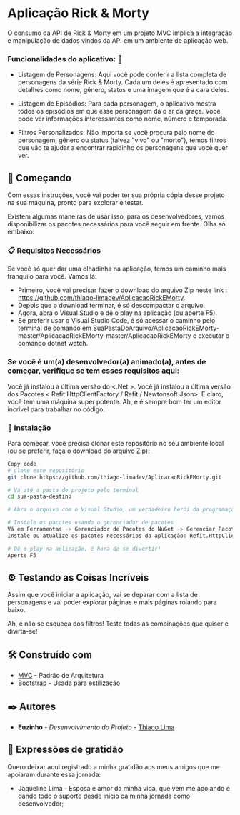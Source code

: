 # Aplicação Rick & Morty

O consumo da API de Rick & Morty em um projeto MVC implica a integração e manipulação de dados vindos da API em um ambiente de aplicação web.

### Funcionalidades do aplicativo: 📌

- Listagem de Personagens: Aqui você pode conferir a lista completa de personagens da série Rick & Morty. Cada um deles é apresentado com detalhes como nome, gênero, status e uma imagem que é a cara deles.

- Listagem de Episódios: Para cada personagem, o aplicativo mostra todos os episódios em que esse personagem dá o ar da graça. Você pode ver informações interessantes como nome, número e temporada.

- Filtros Personalizados: Não importa se você procura pelo nome do personagem, gênero ou status (talvez "vivo" ou "morto"), temos filtros que vão te ajudar a encontrar rapidinho os personagens que você quer ver.

## 🚀 Começando
Com essas instruções, você vai poder ter sua própria cópia desse projeto na sua máquina, pronto para explorar e testar.

Existem algumas maneiras de usar isso, para os desenvolvedores, vamos disponibilizar os pacotes necessários para você seguir em frente. Olha só embaixo:

### 📋 Requisitos Necessários
Se você só quer dar uma olhadinha na aplicação, temos um caminho mais tranquilo para você. Vamos lá:

- Primeiro, você vai precisar fazer o download do arquivo Zip neste link : https://github.com/thiago-limadev/AplicacaoRickEMorty.
- Depois que o download terminar, é só descompactar o arquivo.
- Agora, abra o Visual Studio e dê o play na aplicação (ou aperte F5).
- Se preferir usar o Visual Studio Code, é só acessar o caminho pelo terminal de comando em SuaPastaDoArquivo/AplicacaoRickEMorty-master/AplicacaoRickEMorty-master/AplicacaoRickEMorty e executar o comando dotnet watch.

### Se você é um(a) desenvolvedor(a) animado(a), antes de começar, verifique se tem esses requisitos aqui:

Você já instalou a última versão do <.Net >.
Você já instalou a última versão dos Pacotes < Refit.HttpClientFactory / Refit / Newtonsoft.Json>.
E claro, você tem uma máquina <Windows> super potente.
Ah, e é sempre bom ter um editor incrível para trabalhar no código.

### 🔧 Instalação
Para começar, você precisa clonar este repositório no seu ambiente local (ou se preferir, faça o download do arquivo Zip):

```bash
Copy code
# Clone este repositório 
git clone https://github.com/thiago-limadev/AplicacaoRickEMorty.git

# Vá até a pasta do projeto pelo terminal
cd sua-pasta-destino

# Abra o arquivo com o Visual Studio, um verdadeiro herói da programação!

# Instale os pacotes usando o gerenciador de pacotes
Vá em Ferramentas -> Gerenciador de Pacotes do NuGet -> Gerenciar Pacotes do NuGet para Solução...
Instale ou atualize os pacotes necessários da aplicação: Refit.HttpClientFactory / Refit / Newtonsoft.Json

# Dê o play na aplicação, é hora de se divertir!
Aperte F5
 ````

## ⚙️ Testando as Coisas Incríveis
Assim que você iniciar a aplicação, vai se deparar com a lista de personagens e vai poder explorar páginas e mais páginas rolando para baixo.

Ah, e não se esqueça dos filtros! Teste todas as combinações que quiser e divirta-se!

 
## 🛠️ Construído com

* [MVC](https://learn.microsoft.com/pt-br/aspnet/core/mvc/overview?view=aspnetcore-7.0) - Padrão de Arquitetura
* [Bootstrap](https://getbootstrap.com.br/docs/4.1/getting-started/introduction/) - Usada para estilização

## ✒️ Autores

* **Euzinho** - *Desenvolvimento do Projeto* - [Thiago Lima](https://github.com/thiago-limadev/)

## 🎁 Expressões de gratidão

Quero deixar aqui registrado a minha gratidão aos meus amigos que me apoiaram durante essa jornada:
   - Jaqueline Lima - Esposa e amor da minha vida, que vem me apoiando e dando todo o suporte desde início da minha jornada como desenvolvedor;
        
